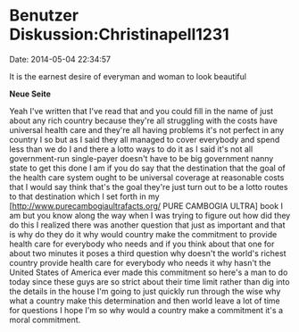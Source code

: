 Benutzer Diskussion:Christinapell1231
=====================================

Date: 2014-05-04 22:34:57

It is the earnest desire of everyman and woman to look beautiful

**Neue Seite**

<div>

Yeah I\'ve written that I\'ve read that and you could fill in the name
of just about any rich country because they\'re all struggling with the
costs have universal health care and they\'re all having problems it\'s
not perfect in any country I so but as I said they all managed to cover
everybody and spend less than we do I and there a lotto ways to do it as
I said it\'s not all government-run single-payer doesn\'t have to be big
government nanny state to get this done I am if you do say that the
destination that the goal of the health care system ought to be
universal coverage at reasonable costs that I would say think that\'s
the goal they\'re just turn out to be a lotto routes to that destination
which I set forth in my \[http://www.purecambogiaultrafacts.org/ PURE
CAMBOGIA ULTRA\] book I am but you know along the way when I was trying
to figure out how did they do this I realized there was another question
that just as important and that is why do they do it why would country
make the commitment to provide health care for everybody who needs and
if you think about that one for about two minutes it poses a third
question why doesn\'t the world\'s richest country provide health care
for everybody who needs it why hasn\'t the United States of America ever
made this commitment so here\'s a man to do today since these guys are
so strict about their time limit rather than dig into the details in the
house I\'m going to just quickly run through the wise why what a country
make this determination and then world leave a lot of time for questions
I hope I\'m so why would a country make a commitment it\'s a moral
commitment.

</div>
